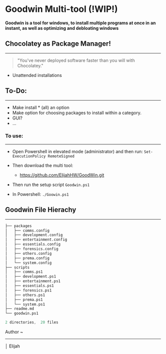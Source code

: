 # Goodwin Multi-tool (!WIP!)

**Goodwin is a tool for windows, to install multiple programs at once in an instant, as well as optimizing and debloating windows**


## Chocolatey as Package Manager!
****
> "You've never deployed software faster than you will with Chocolatey." 

- Unattended installations

## To-Do:
****
- Make install * (all) an option
- Make option for choosing packages to install within a category.
- GUI?
- ...

### To use:
****
- Open Powershell in elevated mode (administrator) and then run:
`Set-ExecutionPolicy RemoteSigned` 

- Then download the multi tool: 
  - https://github.com/ElijahHW/GoodWin.git
- Then run the setup script `Goodwin.ps1`
- In Powershell: `./Goowin.ps1`

## Goodwin File Hierachy
****
```s
├── packages
│   ├── comms.config
│   ├── development.config
│   ├── entertainment.config
│   ├── essentials.config
│   ├── forensics.config
│   ├── others.config
│   ├── prema.config
│   └── system.config
├── scripts
│   ├── comms.ps1
│   ├── development.ps1
│   ├── entertainment.ps1
│   ├── essentials.ps1
│   ├── forensics.ps1
│   ├── others.ps1
│   ├── prema.ps1
│   └── system.ps1       
├── readme.md
└── goodwin.ps1

2 directories,  20 files   
```

Author ~
****

│ Elijah